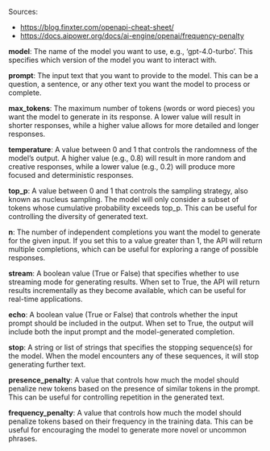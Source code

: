 Sources:
- https://blog.finxter.com/openapi-cheat-sheet/
- https://docs.aipower.org/docs/ai-engine/openai/frequency-penalty

**model**: The name of the model you want to use, e.g., ‘gpt-4.0-turbo’. This specifies which version of the model you
want
to interact with.

**prompt**: The input text that you want to provide to the model. This can be a question, a sentence, or any other text
you
want the model to process or complete.

**max_tokens**: The maximum number of tokens (words or word pieces) you want the model to generate in its response. A
lower
value will result in shorter responses, while a higher value allows for more detailed and longer responses.

**temperature**: A value between 0 and 1 that controls the randomness of the model’s output. A higher value (e.g., 0.8)
will
result in more random and creative responses, while a lower value (e.g., 0.2) will produce more focused and
deterministic responses.

**top_p**: A value between 0 and 1 that controls the sampling strategy, also known as nucleus sampling. The model will
only
consider a subset of tokens whose cumulative probability exceeds top_p. This can be useful for controlling the diversity
of generated text.

**n**: The number of independent completions you want the model to generate for the given input. If you set this to a
value
greater than 1, the API will return multiple completions, which can be useful for exploring a range of possible
responses.

**stream**: A boolean value (True or False) that specifies whether to use streaming mode for generating results. When
set to
True, the API will return results incrementally as they become available, which can be useful for real-time
applications.

**echo**: A boolean value (True or False) that controls whether the input prompt should be included in the output. When
set
to True, the output will include both the input prompt and the model-generated completion.

**stop**: A string or list of strings that specifies the stopping sequence(s) for the model. When the model encounters
any
of these sequences, it will stop generating further text.

**presence_penalty**: A value that controls how much the model should penalize new tokens based on the presence of
similar
tokens in the prompt. This can be useful for controlling repetition in the generated text.

**frequency_penalty**: A value that controls how much the model should penalize tokens based on their frequency in the
training data. This can be useful for encouraging the model to generate more novel or uncommon phrases.


